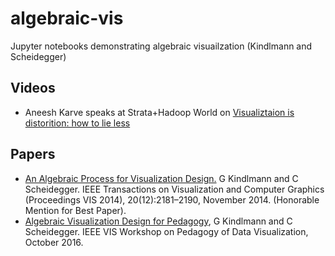 # algebraic-vis
Jupyter notebooks demonstrating algebraic visuailzation (Kindlmann and Scheidegger)

## Videos
* Aneesh Karve speaks at Strata+Hadoop World on [Visualiztaion is distorition: how to lie less](https://www.youtube.com/watch?v=ddCEgJKdDLk)

## Papers
* [An Algebraic Process for Visualization Design.](http://people.cs.uchicago.edu/~glk/pubs/pdf/Kindlmann-AlgebraicVisDesign-VIS-2014.pdf) G Kindlmann and C Scheidegger. IEEE Transactions on Visualization and Computer Graphics (Proceedings VIS 2014), 20(12):2181–2190, November 2014. (Honorable Mention for Best Paper). 
* [Algebraic Visualization Design for Pedagogy](http://people.cs.uchicago.edu/~glk/pubs/pdf/Kindlmann-AlgebraicVisPedagogy-PDV-2016.pdf), G Kindlmann and C Scheidegger. IEEE VIS Workshop on Pedagogy of Data Visualization, October 2016. 
